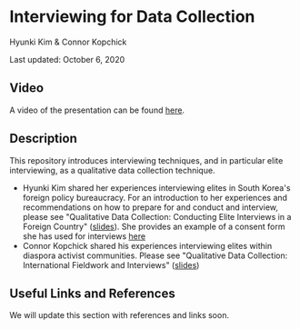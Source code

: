 # Interviewing for Data Collection

Hyunki Kim & Connor Kopchick

Last updated: October 6, 2020

## Video

A video of the presentation can be found [here](https://www.dropbox.com/s/gsnmbim3fgw97ri/interviews-hkim-ckopchick.mp4?dl=0).

## Description

This repository introduces interviewing techniques, and in particular elite interviewing, as a qualitative data collection technique.

- Hyunki Kim shared her experiences interviewing elites in South Korea's foreign policy bureaucracy. For an introduction to her experiences and recommendations on how to prepare for and conduct and interview, please see "Qualitative Data Collection: Conducting Elite Interviews in a Foreign Country" ([slides](https://github.com/EandrewJones/gvpt-methods/tree/master/interviews/methods_ws-2_kim.pdf)). She provides an example of a consent form she has used for interviews [here](https://github.com/EandrewJones/gvpt-methods/tree/master/interviews/Consent_Form_revised.docx)
- Connor Kopchick shared his experiences interviewing elites within diaspora activist communities. Please see
"Qualitative Data Collection: International Fieldwork and Interviews" ([slides](https://github.com/EandrewJones/gvpt-methods/tree/master/interviews/interview_methods_workshop-Kopchick.pptx))

## Useful Links and References

We will update this section with references and links soon.
